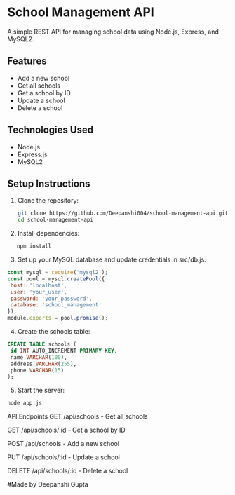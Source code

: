 # School Management API

A simple REST API for managing school data using Node.js, Express, and MySQL2.

## Features

- Add a new school
- Get all schools
- Get a school by ID
- Update a school
- Delete a school

## Technologies Used

- Node.js
- Express.js
- MySQL2

## Setup Instructions

1. Clone the repository:
   ```bash
   git clone https://github.com/Deepanshi004/school-management-api.git
   cd school-management-api
2. Install dependencies:

  ```bash
     npm install
   ```

3. Set up your MySQL database and update credentials in src/db.js:

 ```js
const mysql = require('mysql2');
const pool = mysql.createPool({
  host: 'localhost',
  user: 'your_user',
  password: 'your_password',
  database: 'school_management'
});
module.exports = pool.promise();
 ```
4. Create the schools table:

 ```sql
CREATE TABLE schools (
  id INT AUTO_INCREMENT PRIMARY KEY,
  name VARCHAR(100),
  address VARCHAR(255),
  phone VARCHAR(15)
);
 ```

5. Start the server:

```bash
node app.js
 ```

API Endpoints
GET /api/schools - Get all schools

GET /api/schools/:id - Get a school by ID

POST /api/schools - Add a new school

PUT /api/schools/:id - Update a school

DELETE /api/schools/:id - Delete a school

#Made by Deepanshi Gupta
